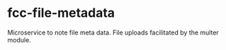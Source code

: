 # fcc-file-metadata
Microservice to note file meta data. File uploads facilitated by the multer module.
